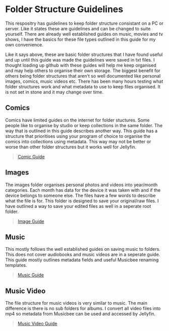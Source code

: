 # Folder Structure Guidelines
This respositry has guidelines to keep folder structure consistant on a PC or server. Like it states these are guidelines and can be changed to suite yourself. There are already well established guides on music, movies and tv shows, I have the basics for these file types outlined in this guide for my own convenience.

Like it says above, these are basic folder structures that I have found useful and up until this guide was made the guidelines were saved in txt files. I thought loading up github with these guides will help me keep organised and may help others to organise their own storage. The biggest benefit for others being folder structures that aren't so well documented like personal images, comics, music videos etc. There has been many hours testing what folder structures work and what metadata to use to keep files organised. It is not set in stone and it may change over time.

## Comics
Comics have limited guides on the internet for folder stuctures. Some people like to organise by studio or keep collections in the same folder. The way that is outlined in this guide describes another way. This guide has a structure that prioritises using your program of choice to organise the comics into collections using metadata. This way may not be better or worse than other folder structures but it works well for Jellyfin.

> [Comic Guide](Comics_folder.md)
## Images
The images folder organises personal photos and videos into year/month categories. Each month has data for the device it was taken with and if the device belongs to someone else. The files have a few words to describe what the file is for. This folder is designed to save your original/raw files. I have outlined a way to save your edited files as well in a seperate root folder.
> [Image Guide](Images_folder.md)
## Music
This mostly follows the well established guides on saving music to folders. This does not cover audiobooks and music videos are in a seperate guide. This guide mostly outlines metadata fields and useful Musicbee renaming templates.
> [Music Guide](Music_Folder.md)
## Music Video
The file structure for music videos is very similar to music. The main difference is there is no sub folders for albums. I convert all video files into mp4 so metadata from Musicbee can be used and accessed by Jellyfin.
> [Music Video Guide](Music_Video_folder.md)
